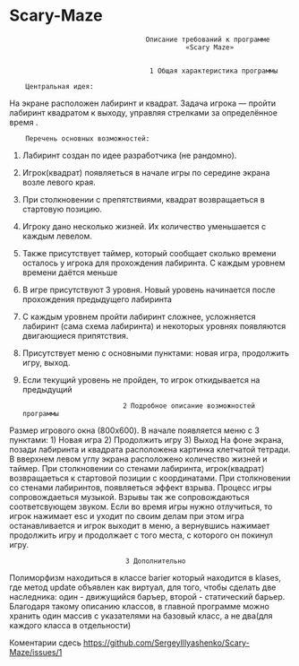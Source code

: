 Scary-Maze
==========

                                      Описание требований к программе
                                                «Scary Maze»


                                       1 Общая характеристика программы
                                       
        Центральная идея:
На экране расположен лабиринт и квадрат. Задача игрока — пройти лабиринт квадратом к выходу, управляя стрелками за определённое время .

        Перечень основных возможностей:
1.	Лабиринт создан по идее разработчика (не рандомно).
2.	Игрок(квадрат) появляеться в начале игры по середине экрана возле левого края. 
3.	При столкновении с препятствиями, квадрат возвращаеться в стартовую позицию.
4.	Игроку дано несколько жизней. Их количество уменьшается с каждым левелом.
5.	Также присутствует таймер, который сообщает сколько времени осталось у игрока для прохождения лабиринта. С каждым уровнем времени даётся меньше
6.	В игре присутствуют 3 уровня. Новый уровень начинается после прохождения предыдущего лабиринта
7.	С каждым уровнем пройти лабиринт сложнее, усложняется лабиринт (сама схема лабиринта) и некоторых уровнях появляются двигающиеся припятствия. 
8.	Присутствует меню с основными пунктами: новая игра, продолжить игру, выход.
9.	Если текущий уровень не пройден, то игрок откидывается на предыдущий


                                 2 Подробное описание возможностей программы

Размер игрового окна (800x600). В начале появляется меню с 3 пунктами: 1) Новая игра 2) Продолжить игру 3) Выход На фоне экрана, позади лабиринта и квадрата расположена картинка клетчатой тетради. В вверхнем левом углу экрана расположено количество жизней и таймер. При столкновении со стенами лабиринта, игрок(квадрат) возвращаеться к стартовой позиции с координатами. При столкновении со стенами лабиринтов, появляеться эффект взрыва. Процесс игры сопровождаеться музыкой. Взрывы так же сопровождаються соответсвующем звуком. Если во время игры нужно отлучиться, то игрок нажимает esc и уходит по своим делам при этом игра останавливается и игрок выходит в меню, а вернувшись нажимает продолжить игру и продолжает с того места, с которого он покинул игру.

                                 3 Дополнительно
                                 
Полиморфизм находиться в классе barier который находится в klases, где метод update объявлен как виртуал, для того, чтобы сделать две наследника: один - движущийся баръер, второй - статический барьер.
Благодаря такому описанию классов, в главной программе можно хранить один массив с указателями на базовый класс, а не два(для каждого класса в отдельности)

Коментарии сдесь https://github.com/SergeyIllyashenko/Scary-Maze/issues/1

